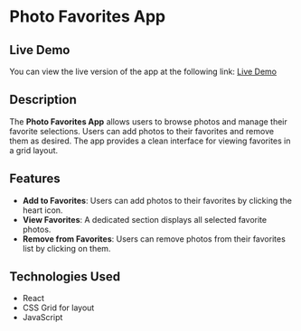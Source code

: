 # Photo Favorites App

## Live Demo

You can view the live version of the app at the following link:
[Live Demo](https://tumelo-rambanapasi.github.io/favouritesPhotoApp/)

## Description

The **Photo Favorites App** allows users to browse photos and manage their favorite selections. Users can add photos to their favorites and remove them as desired. The app provides a clean interface for viewing favorites in a grid layout.

## Features

- **Add to Favorites**: Users can add photos to their favorites by clicking the heart icon.
- **View Favorites**: A dedicated section displays all selected favorite photos.
- **Remove from Favorites**: Users can remove photos from their favorites list by clicking on them.

## Technologies Used

- React
- CSS Grid for layout
- JavaScript
